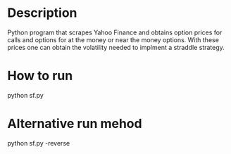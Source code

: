 # Description

Python program that scrapes Yahoo Finance and obtains 
option prices for calls and options for at the money or near
the money options. With these prices one can obtain the volatility 
needed to implment a straddle strategy.

# How to run

python sf.py

# Alternative run mehod

python sf.py -reverse
